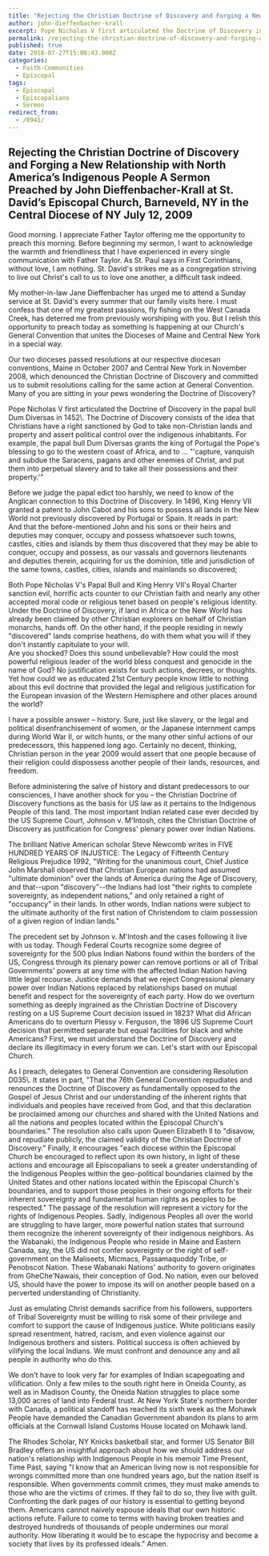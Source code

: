 ```yaml
---
title: "Rejecting the Christian Doctrine of Discovery and Forging a New Relationship with North America’s Indigenous People"
author: john-dieffenbacher-krall
excerpt: Pope Nicholas V first articulated the Doctrine of Discovery in the papal bull Dum Diversas in 1452. The Doctrine of Discovery consists of the idea that Christians have a right sanctioned by God to take non-Christian lands and property and assert political control over the indigenous inhabitants.
permalink: /rejecting-the-christian-doctrine-of-discovery-and-forging-a-new-relationship-with-north-americas-indigenous-people/
published: true
date: 2018-07-27T15:08:43.000Z
categories:
  - Faith-Communities
  - Episcopal
tags:
  - Episcopal
  - Episcopalians
  - Sermon
redirect_from:
  - /8941/
---
```

## **Rejecting the Christian Doctrine of Discovery and Forging a New Relationship with North America’s Indigenous People A Sermon Preached by John Dieffenbacher-Krall at St. David’s Episcopal Church, Barneveld, NY in the Central Diocese of NY July 12, 2009**



Good morning. I appreciate Father Taylor offering me the opportunity to preach this morning. Before beginning my sermon, I want to acknowledge the warmth and friendliness that I have experienced in every single communication with Father Taylor. As St. Paul says in First Corinthians, without love, I am nothing. St. David's strikes me as a congregation striving to live out Christ's call to us to love one another, a difficult task indeed.  

My mother-in-law Jane Dieffenbacher has urged me to attend a Sunday service at St. David's every summer that our family visits here. I must confess that one of my greatest passions, fly fishing on the West Canada Creek, has deterred me from previously worshiping with you. But I relish this opportunity to preach today as something is happening at our Church's General Convention that unites the Dioceses of Maine and Central New York in a special way.  

Our two dioceses passed resolutions at our respective diocesan conventions, Maine in October 2007 and Central New York in November 2008, which denounced the Christian Doctrine of Discovery and committed us to submit resolutions calling for the same action at General Convention. Many of you are sitting in your pews wondering the Doctrine of Discovery?  


Pope Nicholas V first articulated the Doctrine of Discovery in the papal bull Dum Diversas in 1452\\. The Doctrine of Discovery consists of the idea that Christians have a right sanctioned by God to take non-Christian lands and property and assert political control over the indigenous inhabitants. For example, the papal bull Dum Diversas grants the king of Portugal the Pope's blessing to go to the western coast of Africa, and to ... "'capture, vanquish and subdue the Saracens, pagans and other enemies of Christ, and put them into perpetual slavery and to take all their possessions and their property.'"  

Before we judge the papal edict too harshly, we need to know of the Anglican connection to this Doctrine of Discovery. In 1496, King Henry VII granted a patent to John Cabot and his sons to possess all lands in the New World not previously discovered by Portugal or Spain. It reads in part:  
And that the before-mentioned John and his sons or their heirs and deputies may conquer, occupy and possess whatsoever such towns, castles, cities and islands by them thus discovered that they may be able to conquer, occupy and possess, as our vassals and governors lieutenants and deputies therein, acquiring for us the dominion, title and jurisdiction of the same towns, castles, cities, islands and mainlands so discovered;  

Both Pope Nicholas V's Papal Bull and King Henry VII's Royal Charter sanction evil, horrific acts counter to our Christian faith and nearly any other accepted moral code or religious tenet based on people's religious identity. Under the Doctrine of Discovery, if land in Africa or the New World has already been claimed by other Christian explorers on behalf of Christian monarchs, hands off. On the other hand, if the people residing in newly "discovered" lands comprise heathens, do with them what you will if they don't instantly capitulate to your will.  
Are you shocked? Does this sound unbelievable? How could the most powerful religious leader of the world bless conquest and genocide in the name of God? No justification exists for such actions, decrees, or thoughts. Yet how could we as educated 21st Century people know little to nothing about this evil doctrine that provided the legal and religious justification for the European invasion of the Western Hemisphere and other places around the world?  

I have a possible answer – history. Sure, just like slavery, or the legal and political disenfranchisement of women, or the Japanese internment camps during World War II, or witch hunts, or the many other sinful actions of our predecessors, this happened long ago. Certainly no decent, thinking, Christian person in the year 2009 would assert that one people because of their religion could dispossess another people of their lands, resources, and freedom.

Before administering the salve of history and distant predecessors to our consciences, I have another shock for you – the Christian Doctrine of Discovery functions as the basis for US law as it pertains to the Indigenous People of this land. The most important Indian related case ever decided by the US Supreme Court, Johnson v. M'Intosh, cites the Christian Doctrine of Discovery as justification for Congress' plenary power over Indian Nations.  

The brilliant Native American scholar Steve Newcomb writes in FIVE HUNDRED YEARS OF INJUSTICE: The Legacy of Fifteenth Century Religious Prejudice 1992, "Writing for the unanimous court, Chief Justice John Marshall observed that Christian European nations had assumed "ultimate dominion" over the lands of America during the Age of Discovery, and that--upon "discovery"--the Indians had lost "their rights to complete sovereignty, as independent nations," and only retained a right of "occupancy" in their lands. In other words, Indian nations were subject to the ultimate authority of the first nation of Christendom to claim possession of a given region of Indian lands."  

The precedent set by Johnson v. M'Intosh and the cases following it live with us today. Though Federal Courts recognize some degree of sovereignty for the 500 plus Indian Nations found within the borders of the US, Congress through its plenary power can remove portions or all of Tribal Governments' powers at any time with the affected Indian Nation having little legal recourse. Justice demands that we reject Congressional plenary power over Indian Nations replaced by relationships based on mutual benefit and respect for the sovereignty of each party. How do we overturn something as deeply ingrained as the Christian Doctrine of Discovery resting on a US Supreme Court decision issued in 1823? What did African Americans do to overturn Plessy v. Ferguson, the 1896 US Supreme Court decision that permitted separate but equal facilities for black and white Americans? First, we must understand the Doctrine of Discovery and declare its illegitimacy in every forum we can. Let's start with our Episcopal Church.  

As I preach, delegates to General Convention are considering Resolution D035\\. It states in part, "That the 76th General Convention repudiates and renounces the Doctrine of Discovery as fundamentally opposed to the Gospel of Jesus Christ and our understanding of the inherent rights that individuals and peoples have received from God, and that this declaration be proclaimed among our churches and shared with the United Nations and all the nations and peoples located within the Episcopal Church's boundaries." The resolution also calls upon Queen Elizabeth II to "disavow, and repudiate publicly, the claimed validity of the Christian Doctrine of Discovery." Finally, it encourages "each diocese within the Episcopal Church be encouraged to reflect upon its own history, in light of these actions and encourage all Episcopalians to seek a greater understanding of the Indigenous Peoples within the geo-political boundaries claimed by the United States and other nations located within the Episcopal Church's boundaries, and to support those peoples in their ongoing efforts for their inherent sovereignty and fundamental human rights as peoples to be respected." The passage of the resolution will represent a victory for the rights of Indigenous Peoples. Sadly, Indigenous Peoples all over the world are struggling to have larger, more powerful nation states that surround them recognize the inherent sovereignty of their indigenous neighbors. As the Wabanaki, the Indigenous People who reside in Maine and Eastern Canada, say, the US did not confer sovereignty or the right of self-government on the Maliseets, Micmacs, Passamaquoddy Tribe, or Penobscot Nation. These Wabanaki Nations' authority to govern originates from GheChe'Nawais, their conception of God. No nation, even our beloved US, should have the power to impose its will on another people based on a perverted understanding of Christianity.  

Just as emulating Christ demands sacrifice from his followers, supporters of Tribal Sovereignty must be willing to risk some of their privilege and comfort to support the cause of Indigenous justice. White politicians easily spread resentment, hatred, racism, and even violence against our Indigenous brothers and sisters. Political success is often achieved by vilifying the local Indians. We must confront and denounce any and all people in authority who do this.  

We don't have to look very far for examples of Indian scapegoating and vilification. Only a few miles to the south right here in Oneida County, as well as in Madison County, the Oneida Nation struggles to place some 13,000 acres of land into Federal trust. At New York State's northern border with Canada, a political standoff has reached its sixth week as the Mohawk People have demanded the Canadian Government abandon its plans to arm officials at the Cornwall Island Customs House located on Mohawk land.  

The Rhodes Scholar, NY Knicks basketball star, and former US Senator Bill Bradley offers an insightful approach about how we should address our nation's relationship with Indigenous People in his memoir Time Present, Time Past, saying "I know that an American living now is not responsible for wrongs committed more than one hundred years ago, but the nation itself is responsible. When governments commit crimes, they must make amends to those who are the victims of crimes. If they fail to do so, they live with guilt. Confronting the dark pages of our history is essential to getting beyond them. Americans cannot naively espouse ideals that our own historic actions refute. Failure to come to terms with having broken treaties and destroyed hundreds of thousands of people undermines our moral authority. How liberating it would be to escape the hypocrisy and become a society that lives by its professed ideals." Amen.
